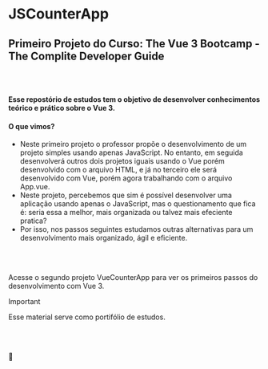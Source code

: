 # JSCounterApp 
## Primeiro Projeto do Curso: The Vue 3 Bootcamp - The Complite Developer Guide
<br>
<br>

**Esse repostório de estudos tem o objetivo de desenvolver conhecimentos teórico e prático sobre o Vue 3.**

#### O que vimos?
 - Neste primeiro projeto o professor propõe o desenvolvimento de um projeto simples usando apenas JavaScript. No entanto, em seguida desenvolverá outros dois projetos iguais usando o Vue porém desenvolvido com o arquivo HTML, e já no terceiro ele será desenvolvido com Vue, porém agora trabalhando com o arquivo App.vue.
 - Neste projeto, percebemos que sim é possível desenvolver uma aplicação usando apenas o JavaScript, mas o questionamento que fica é: seria essa a melhor, mais organizada ou talvez mais efeciente pratica?
 - Por isso, nos passos seguintes estudamos outras alternativas para um desenvolvimento mais organizado, ágil e eficiente.
 <br>
 <br>

 Acesse o segundo projeto 	<link rel="stylesheet" href="https://github.com/AmandaMatar/VueCounterApp">
 VueCounterApp para ver os primeiros passos do desenvolvimento com Vue 3.


> [!IMPORTANT]
> Esse material serve como portifólio de estudos.

<br>
<br>

:slightly_smiling_face:
